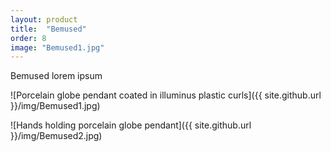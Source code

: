 ```yaml
---
layout: product
title:  "Bemused"
order: 8
image: "Bemused1.jpg"
---
```



Bemused lorem ipsum

![Porcelain globe pendant coated in illuminus plastic curls]({{ site.github.url }}/img/Bemused1.jpg)

![Hands holding porcelain globe pendant]({{ site.github.url }}/img/Bemused2.jpg)
